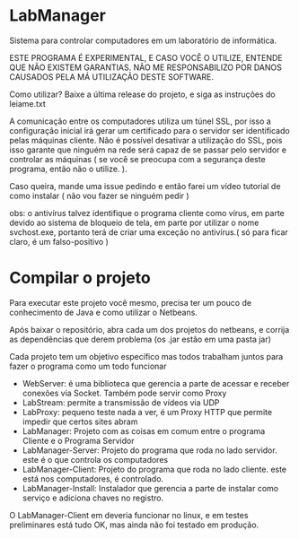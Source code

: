 # LabManager
Sistema para controlar computadores em um laboratório de informática.

ESTE PROGRAMA É EXPERIMENTAL, E CASO VOCÊ O UTILIZE, ENTENDE QUE NÃO EXISTEM GARANTIAS. 
NÃO ME RESPONSABILIZO POR DANOS CAUSADOS PELA MÁ UTILIZAÇÃO DESTE SOFTWARE.

Como utilizar? Baixe a última release do projeto, e siga as instruções do leiame.txt

A comunicação entre os computadores utiliza um túnel SSL, por isso a configuração inicial irá gerar um certificado para o servidor ser identificado pelas máquinas cliente. Não é possível desativar a utilização do SSL, pois isso garante que ninguém na rede será capaz de se passar pelo servidor e controlar as máquinas ( se você se preocupa com a segurança deste programa, então não o utilize. ).

Caso queira, mande uma issue pedindo e então farei um vídeo tutorial de como instalar ( não vou fazer se ninguém pedir )

obs: o antivírus talvez identifique o programa cliente como vírus, em parte devido ao sistema de bloqueio de tela, em parte por utilizar o nome svchost.exe, portanto terá de criar uma exceção no antivírus.( só para ficar claro, é um falso-positivo ) 

# Compilar o projeto
Para executar este projeto você mesmo, precisa ter um pouco de conhecimento de Java e como utilizar o Netbeans.

Após baixar o repositório, abra cada um dos projetos do netbeans, e corrija as dependências que derem problema (os .jar estão em uma pasta jar)

Cada projeto tem um objetivo específico mas todos trabalham juntos para fazer o programa como um todo funcionar
- WebServer: é uma biblioteca que gerencia a parte de acessar e receber conexões via Socket. Também pode servir como Proxy
- LabStream: permite a transmissão de vídeos via UDP
- LabProxy: pequeno teste nada a ver, é um Proxy HTTP que permite impedir que certos sites abram
- LabManager: Projeto com as coisas em comum entre o programa Cliente e o Programa Servidor
- LabManager-Server: Projeto do programa que roda no lado servidor. este é o que controla os computadores
- LabManager-Client: Projeto do programa que roda no lado cliente. este está nos computadores, é controlado.
- LabManager-Install: Instalador que gerencia a parte de instalar como serviço e adiciona chaves no registro.

O LabManager-Client em deveria funcionar no linux, e em testes preliminares está tudo OK, mas ainda não foi testado em produção.
